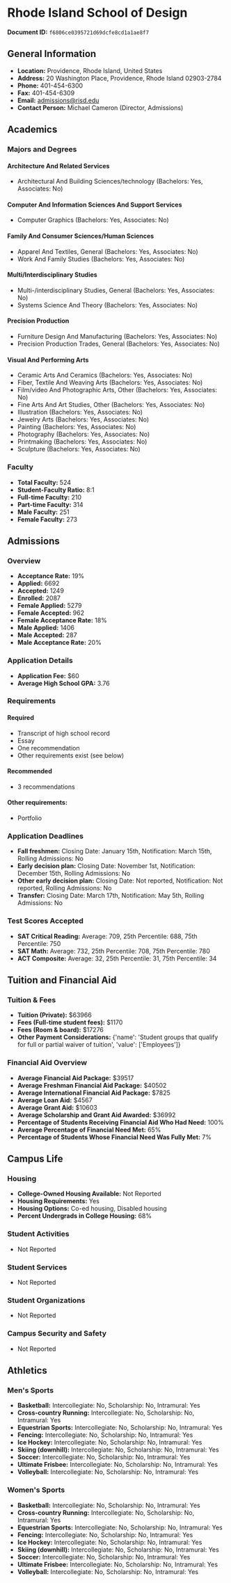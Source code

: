 # Rhode Island School of Design

**Document ID:** `f6806ce0395721d69dcfe8cd1a1ae8f7`

## General Information

- **Location:** Providence, Rhode Island, United States
- **Address:** 20 Washington Place, Providence, Rhode Island 02903-2784
- **Phone:** 401-454-6300
- **Fax:** 401-454-6309
- **Email:** admissions@risd.edu
- **Contact Person:** Michael Cameron (Director, Admissions)

## Academics

### Majors and Degrees

#### Architecture And Related Services

- Architectural And Building Sciences/technology (Bachelors: Yes, Associates: No)

#### Computer And Information Sciences And Support Services

- Computer Graphics (Bachelors: Yes, Associates: No)

#### Family And Consumer Sciences/Human Sciences

- Apparel And Textiles, General (Bachelors: Yes, Associates: No)
- Work And Family Studies (Bachelors: Yes, Associates: No)

#### Multi/Interdisciplinary Studies

- Multi-/interdisciplinary Studies, General (Bachelors: Yes, Associates: No)
- Systems Science And Theory (Bachelors: Yes, Associates: No)

#### Precision Production

- Furniture Design And Manufacturing (Bachelors: Yes, Associates: No)
- Precision Production Trades, General (Bachelors: Yes, Associates: No)

#### Visual And Performing Arts

- Ceramic Arts And Ceramics (Bachelors: Yes, Associates: No)
- Fiber, Textile And Weaving Arts (Bachelors: Yes, Associates: No)
- Film/video And Photographic Arts, Other (Bachelors: Yes, Associates: No)
- Fine Arts And Art Studies, Other (Bachelors: Yes, Associates: No)
- Illustration (Bachelors: Yes, Associates: No)
- Jewelry Arts (Bachelors: Yes, Associates: No)
- Painting (Bachelors: Yes, Associates: No)
- Photography (Bachelors: Yes, Associates: No)
- Printmaking (Bachelors: Yes, Associates: No)
- Sculpture (Bachelors: Yes, Associates: No)

### Faculty

- **Total Faculty:** 524
- **Student-Faculty Ratio:** 8:1
- **Full-time Faculty:** 210
- **Part-time Faculty:** 314
- **Male Faculty:** 251
- **Female Faculty:** 273

## Admissions

### Overview

- **Acceptance Rate:** 19%
- **Applied:** 6692
- **Accepted:** 1249
- **Enrolled:** 2087
- **Female Applied:** 5279
- **Female Accepted:** 962
- **Female Acceptance Rate:** 18%
- **Male Applied:** 1406
- **Male Accepted:** 287
- **Male Acceptance Rate:** 20%

### Application Details

- **Application Fee:** $60
- **Average High School GPA:** 3.76

### Requirements

#### Required

- Transcript of high school record
- Essay
- One recommendation
- Other requirements exist (see below)

#### Recommended

- 3 recommendations

#### Other requirements:

- Portfolio

### Application Deadlines

- **Fall freshmen:** Closing Date: January 15th, Notification: March 15th, Rolling Admissions: No
- **Early decision plan:** Closing Date: November 1st, Notification: December 15th, Rolling Admissions: No
- **Other early decision plan:** Closing Date: Not reported, Notification: Not reported, Rolling Admissions: No
- **Transfer:** Closing Date: March 17th, Notification: May 5th, Rolling Admissions: No

### Test Scores Accepted

- **SAT Critical Reading:** Average: 709, 25th Percentile: 688, 75th Percentile: 750
- **SAT Math:** Average: 732, 25th Percentile: 708, 75th Percentile: 780
- **ACT Composite:** Average: 32, 25th Percentile: 31, 75th Percentile: 34

## Tuition and Financial Aid

### Tuition & Fees

- **Tuition (Private):** $63966
- **Fees (Full-time student fees):** $1170
- **Fees (Room & board):** $17276
- **Other Payment Considerations:** {'name': 'Student groups that qualify for full or partial waiver of tuition', 'value': ['Employees']}

### Financial Aid Overview

- **Average Financial Aid Package:** $39517
- **Average Freshman Financial Aid Package:** $40502
- **Average International Financial Aid Package:** $7825
- **Average Loan Aid:** $4567
- **Average Grant Aid:** $10603
- **Average Scholarship and Grant Aid Awarded:** $36992
- **Percentage of Students Receiving Financial Aid Who Had Need:** 100%
- **Average Percentage of Financial Need Met:** 65%
- **Percentage of Students Whose Financial Need Was Fully Met:** 7%

## Campus Life

### Housing

- **College-Owned Housing Available:** Not Reported
- **Housing Requirements:** Yes
- **Housing Options:** Co-ed housing, Disabled housing
- **Percent Undergrads in College Housing:** 68%

### Student Activities

- Not Reported

### Student Services

- Not Reported

### Student Organizations

- Not Reported

### Campus Security and Safety

- Not Reported

## Athletics

### Men's Sports

- **Basketball:** Intercollegiate: No, Scholarship: No, Intramural: Yes
- **Cross-country Running:** Intercollegiate: No, Scholarship: No, Intramural: Yes
- **Equestrian Sports:** Intercollegiate: No, Scholarship: No, Intramural: Yes
- **Fencing:** Intercollegiate: No, Scholarship: No, Intramural: Yes
- **Ice Hockey:** Intercollegiate: No, Scholarship: No, Intramural: Yes
- **Skiing (downhill):** Intercollegiate: No, Scholarship: No, Intramural: Yes
- **Soccer:** Intercollegiate: No, Scholarship: No, Intramural: Yes
- **Ultimate Frisbee:** Intercollegiate: No, Scholarship: No, Intramural: Yes
- **Volleyball:** Intercollegiate: No, Scholarship: No, Intramural: Yes

### Women's Sports

- **Basketball:** Intercollegiate: No, Scholarship: No, Intramural: Yes
- **Cross-country Running:** Intercollegiate: No, Scholarship: No, Intramural: Yes
- **Equestrian Sports:** Intercollegiate: No, Scholarship: No, Intramural: Yes
- **Fencing:** Intercollegiate: No, Scholarship: No, Intramural: Yes
- **Ice Hockey:** Intercollegiate: No, Scholarship: No, Intramural: Yes
- **Skiing (downhill):** Intercollegiate: No, Scholarship: No, Intramural: Yes
- **Soccer:** Intercollegiate: No, Scholarship: No, Intramural: Yes
- **Ultimate Frisbee:** Intercollegiate: No, Scholarship: No, Intramural: Yes
- **Volleyball:** Intercollegiate: No, Scholarship: No, Intramural: Yes
